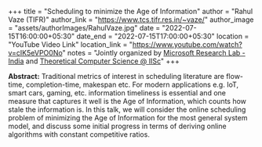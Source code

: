 +++
title = "Scheduling to minimize the Age of Information"
author = "Rahul Vaze (TIFR)"
author_link = "https://www.tcs.tifr.res.in/~vaze/"
author_image = "assets/authorImages/RahulVaze.jpg"
date = "2022-07-15T16:00:00+05:30"
date_end = "2022-07-15T17:00:00+05:30"
location = "YouTube Video Link"
location_link = "https://www.youtube.com/watch?v=cIK5eVPO0No"
notes = "Jointly organized by <a href = "https://www.microsoft.com/en-us/research/lab/microsoft-research-india/" target= "_blank">Microsoft Research Lab - India</a> and <a href='https://www.csa.iisc.ac.in/theoretical-computer-science/' target= "_blank">Theoretical Computer Science @ IISc</a>"
+++

<b>Abstract:</b> Traditional metrics of interest in scheduling literature are flow-time, completion-time, makespan etc.
For modern applications e.g. IoT, smart cars, gaming, etc. information timeliness is essential and one measure that
captures it well is the Age of Information, which counts how stale the information is. In this talk, we will consider
the online scheduling problem of minimizing the Age of Information for the most general system model, and discuss some
initial progress in terms of deriving online algorithms with constant competitive ratios.